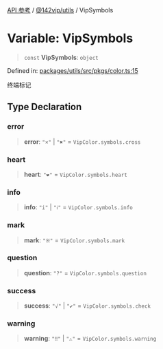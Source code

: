[API 参考](../wiki/Home) / [@142vip/utils](../wiki/@142vip.utils) / VipSymbols

# Variable: VipSymbols

> `const` **VipSymbols**: `object`

Defined in: [packages/utils/src/pkgs/color.ts:15](https://github.com/142vip/core-x/blob/15d5bc9ef4bece78c0e60bdf074a2d245f625100/packages/utils/src/pkgs/color.ts#L15)

终端标记

## Type Declaration

### error

> **error**: `"×"` | `"✖"` = `VipColor.symbols.cross`

### heart

> **heart**: `"❤"` = `VipColor.symbols.heart`

### info

> **info**: `"i"` | `"ℹ"` = `VipColor.symbols.info`

### mark

> **mark**: `"※"` = `VipColor.symbols.mark`

### question

> **question**: `"?"` = `VipColor.symbols.question`

### success

> **success**: `"√"` | `"✔"` = `VipColor.symbols.check`

### warning

> **warning**: `"‼"` | `"⚠"` = `VipColor.symbols.warning`
